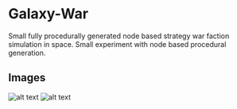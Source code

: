 # Galaxy-War
Small fully procedurally generated node based strategy war faction simulation in space. Small experiment with node based procedural generation.

## Images

![alt text](https://raw.githubusercontent.com/olahepelto/Galaxy-War/master/git-images/Capture.PNG "Image 1")
![alt text](https://raw.githubusercontent.com/olahepelto/Galaxy-War/master/git-images/Capture2.PNG "Image 2")
